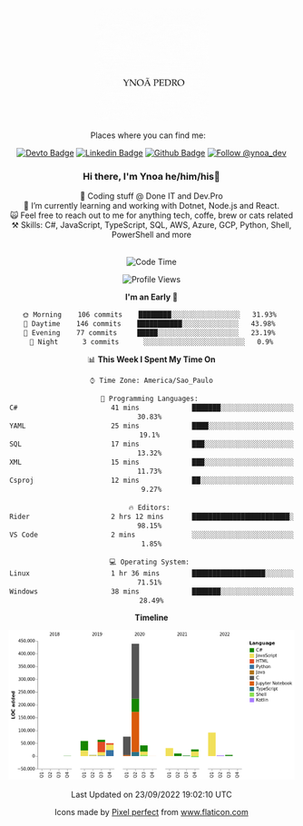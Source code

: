 </p>
<p align='center'>
   <img src="./logo/logo.gif" width="200" height="200">
</p>
<p align='center'>
<a align='center'>
<a> Places where you can find me: </a>&nbsp;&nbsp;
 <div align='center'>
    
[![Devto Badge](https://img.shields.io/badge/-ypedroo-black?style=flat-square&logo=Dev.to&logoColor=white&link=https://dev.to/ypedroo/)](https://dev.to/ypedroo/)
[![Linkedin Badge](https://img.shields.io/badge/-LinkedIn-blue?style=flat-square&logo=Linkedin&logoColor=white&link=https://www.linkedin.com/in/ynoapedro)](https://www.linkedin.com/in/ynoapedro)
[![Github Badge](https://img.shields.io/github/followers/ypedroo?style=social)](https://github.com/ypedroo/)
<a href="https://twitter.com/intent/follow?screen_name=ynoa_dev"><img src="https://img.shields.io/twitter/follow/ynoa_dev.svg?label=Follow%20@ynoa_dev" alt="Follow @ynoa_dev"></img> </a>

### Hi there, I'm Ynoa he/him/his:panda_face:

🔭 Coding stuff @ Done IT and Dev.Pro <br/>
🌱 I’m currently learning and working with Dotnet, Node.js and React.<br/>
:scream_cat: Feel free to reach out to me for anything tech, coffe, brew or cats related <br/>
⚒️ Skills: C#, JavaScript, TypeScript, SQL, AWS, Azure, GCP, Python, Shell, PowerShell and more<br/>
<br/>
<!--START_SECTION:waka-->
![Code Time](http://img.shields.io/badge/Code%20Time-2%2C064%20hrs%2054%20mins-blue)

![Profile Views](http://img.shields.io/badge/Profile%20Views-0-blue)

**I'm an Early 🐤** 

```text
🌞 Morning    106 commits    ████████░░░░░░░░░░░░░░░░░   31.93% 
🌆 Daytime    146 commits    ███████████░░░░░░░░░░░░░░   43.98% 
🌃 Evening    77 commits     █████░░░░░░░░░░░░░░░░░░░░   23.19% 
🌙 Night      3 commits      ░░░░░░░░░░░░░░░░░░░░░░░░░   0.9%

```


📊 **This Week I Spent My Time On** 

```text
⌚︎ Time Zone: America/Sao_Paulo

💬 Programming Languages: 
C#                       41 mins             ███████░░░░░░░░░░░░░░░░░░   30.83% 
YAML                     25 mins             ████░░░░░░░░░░░░░░░░░░░░░   19.1% 
SQL                      17 mins             ███░░░░░░░░░░░░░░░░░░░░░░   13.32% 
XML                      15 mins             ███░░░░░░░░░░░░░░░░░░░░░░   11.73% 
Csproj                   12 mins             ██░░░░░░░░░░░░░░░░░░░░░░░   9.27%

🔥 Editors: 
Rider                    2 hrs 12 mins       ████████████████████████░   98.15% 
VS Code                  2 mins              ░░░░░░░░░░░░░░░░░░░░░░░░░   1.85%

💻 Operating System: 
Linux                    1 hr 36 mins        ██████████████████░░░░░░░   71.51% 
Windows                  38 mins             ███████░░░░░░░░░░░░░░░░░░   28.49%

```

**Timeline**

![Chart not found](https://raw.githubusercontent.com/ypedroo/ypedroo/master/charts/bar_graph.png) 


 Last Updated on 23/09/2022 19:02:10 UTC
<!--END_SECTION:waka-->
Icons made by <a href="https://www.flaticon.com/authors/pixel-perfect" title="Pixel perfect">Pixel perfect</a> from <a href="https://www.flaticon.com/" title="Flaticon"> www.flaticon.com</a>
   </div>
